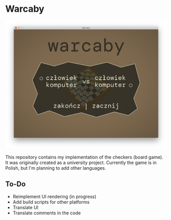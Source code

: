 # Warcaby

![Screenshot](/resources/screenshot.png)

This repository contains my implementation of the checkers (board game).
It was originally created as a university project.
Currently the game is in Polish, but I'm planning to add other languages.

## To-Do
- Reimplement UI rendering (in progress)
- Add build scripts for other platforms
- Translate UI
- Translate comments in the code
